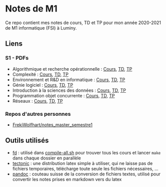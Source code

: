 # Notes de M1

Ce repo contient mes notes de cours, TD et TP pour mon année 2020-2021 de M1 informatique (FSI) à Luminy.

## Liens

### S1 - PDFs

- Algorithmique et recherche opérationnelle : [Cours](s1/algorithmique-et-recherche-operationnelle/pdfs/cours.pdf?raw=true), [TD](s1/algorithmique-et-recherche-operationnelle/pdfs/td.pdf?raw=true), [TP](s1/algorithmique-et-recherche-operationnelle/pdfs/tp.pdf?raw=true)
- Complexité : [Cours](s1/complexite/pdfs/cours.pdf?raw=true), [TD](s1/complexite/pdfs/td.pdf?raw=true), [TP](s1/complexite/pdfs/tp.pdf?raw=true)
- Environnement et R&D en informatique : [Cours](s1/environnement-et-r-et-d-en-informatique/pdfs/cours.pdf?raw=true), [TD](s1/environnement-et-r-et-d-en-informatique/pdfs/td.pdf?raw=true), [TP](s1/environnement-et-r-et-d-en-informatique/pdfs/tp.pdf?raw=true)
- Génie logiciel : [Cours](s1/genie-logiciel/pdfs/cours.pdf?raw=true), [TD](s1/genie-logiciel/pdfs/td.pdf?raw=true), [TP](s1/genie-logiciel/pdfs/tp.pdf?raw=true)
- Introduction à la sciences des données : [Cours](s1/introduction-a-la-sciences-des-donnees/pdfs/cours.pdf?raw=true), [TD](s1/introduction-a-la-sciences-des-donnees/pdfs/td.pdf?raw=true), [TP](s1/introduction-a-la-sciences-des-donnees/pdfs/tp.pdf?raw=true)
- Programmation objet concurrente : [Cours](s1/programmation-objet-concurrente/pdfs/cours.pdf?raw=true), [TD](s1/programmation-objet-concurrente/pdfs/td.pdf?raw=true), [TP](s1/programmation-objet-concurrente/pdfs/tp.pdf?raw=true)
- Réseaux : [Cours](s1/reseaux/pdfs/cours.pdf?raw=true), [TD](s1/reseaux/pdfs/td.pdf?raw=true), [TP](s1/reseaux/pdfs/tp.pdf?raw=true)

### Repos d'autres personnes

- [FrekiWolfhart/notes_master_semestre1](https://github.com/FrekiWolfhart/notes_master_semestre1)

## Outils utilisés

- [fd](https://github.com/sharkdp/fd) : utilisé dans [compile-all.sh](compile-all.sh) pour trouver tous les cours et lancer `make` dans chaque dossier en parallèle
- [tectonic](https://tectonic-typesetting.github.io/en-US/) : une distribution latex simple à utiliser, qui ne laisse pas de fichiers temporaires, télécharge toute seule les fichiers nécessaires, ...
- [pandoc](https://pandoc.org/) : couteau suisse de la conversion de fichiers textes, utilisé pour convertir les notes prises en markdown vers du latex
